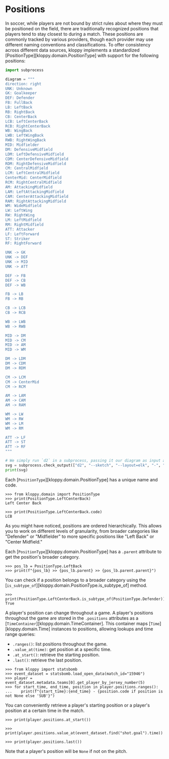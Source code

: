 # Positions

In soccer, while players are not bound by strict rules about where they must be positioned on the field, there are traditionally recognized positions that players tend to stay closest to during a match. These positions are commonly tracked by various providers, though each provider may use different naming conventions and classifications. To offer consistency across different data sources, kloppy implements a standardized [PositionType][kloppy.domain.PositionType] with support for the following positions:

```python exec="true" html="true"
import subprocess

diagram = """
direction: right
UNK: Unknown
GK: Goalkeeper
DEF: Defender
FB: FullBack
LB: LeftBack
RB: RightBack
CB: CenterBack
LCB: LeftCenterBack
RCB: RightCenterBack
WB: WingBack
LWB: LeftWingBack
RWB: RightWingBack
MID: Midfielder
DM: DefensiveMidfield
LDM: LeftDefensiveMidfield
CDM: CenterDefensiveMidfield
RDM: RightDefensiveMidfield
CM: CentralMidfield
LCM: LeftCentralMidfield
CenterMid: CenterMidfield
RCM: RightCentralMidfield
AM: AttackingMidfield
LAM: LeftAttackingMidfield
CAM: CenterAttackingMidfield
RAM: RightAttackingMidfield
WM: WideMidfield
LW: LeftWing
RW: RightWing
LM: LeftMidfield
RM: RightMidfield
ATT: Attacker
LF: LeftForward
ST: Striker
RF: RightForward

UNK -> GK
UNK -> DEF
UNK -> MID
UNK -> ATT

DEF -> FB
DEF -> CB
DEF -> WB

FB -> LB
FB -> RB

CB -> LCB
CB -> RCB

WB -> LWB
WB -> RWB

MID -> DM
MID -> CM
MID -> AM
MID -> WM

DM -> LDM
DM -> CDM
DM -> RDM

CM -> LCM
CM -> CenterMid
CM -> RCM

AM -> LAM
AM -> CAM
AM -> RAM

WM -> LW
WM -> RW
WM -> LM
WM -> RM

ATT -> LF
ATT -> ST
ATT -> RF
"""

# We simply run `d2` in a subprocess, passing it our diagram as input and capturing its output to print it.
svg = subprocess.check_output(["d2", "--sketch", "--layout=elk", "-", "-"], input=diagram, stderr=subprocess.DEVNULL, text=True)
print(svg)
```

Each [`PositionType`][kloppy.domain.PositionType] has a unique name and code.

```pycon exec="true" source="console" session="concepts-positions"
>>> from kloppy.domain import PositionType
>>> print(PositionType.LeftCenterBack) 
Left Center Back
```

```pycon exec="true" source="console" session="concepts-positions"
>>> print(PositionType.LeftCenterBack.code) 
LCB
```

As you might have noticed, positions are ordered hierarchically. This allows you to work on different levels of granularity, from broader categories like "Defender" or "Midfielder" to more specific positions like "Left Back" or "Center Midfield."

Each [`PositionType`][kloppy.domain.PositionType] has a `.parent` attribute to get the position's broader category.

```pycon exec="true" source="console" session="concepts-positions"
>>> pos_lb = PositionType.LeftBack
>>> print(f"{pos_lb} >> {pos_lb.parent} >> {pos_lb.parent.parent}") 
```

You can check if a position belongs to a broader category using the [`is_subtype_of`][kloppy.domain.PositionType.is_subtype_of] method.

```pycon exec="true" source="console" session="concepts-positions"
>>> print(PositionType.LeftCenterBack.is_subtype_of(PositionType.Defender))
True
```

A player's position can change throughout a game. A player's positions throughout the game are stored in the `.positions` attributes as a [`TimeContainer`][kloppy.domain.TimeContainer]. This container maps [`Time`][kloppy.domain.Time] instances to positions, allowing lookups and time range queries:

- `.ranges()`: list positions throughout the game.
- `.value_at(time)`: get position at a specific time.
- `.at_start()`: retrieve the starting position. 
- `.last()`: retrieve the last position. 

```pycon exec="true" source="console" session="concepts-positions"
>>> from kloppy import statsbomb
>>> event_dataset = statsbomb.load_open_data(match_id="15946")
>>> player = event_dataset.metadata.teams[0].get_player_by_jersey_number(5)
>>> for start_time, end_time, position in player.positions.ranges():
...    print(f"{start_time}:{end_time} - {position.code if position is not None else 'SUB'}")
```

You can conveniently retrieve a player's starting position or a player's position at a certain time in the match.

```pycon exec="true" source="console" session="concepts-positions"
>>> print(player.positions.at_start())
```

```pycon exec="true" source="console" session="concepts-positions"
>>> print(player.positions.value_at(event_dataset.find("shot.goal").time))
```


```pycon exec="true" source="console" session="concepts-positions"
>>> print(player.positions.last())
```

Note that a player's position will be `None` if not on the pitch.
